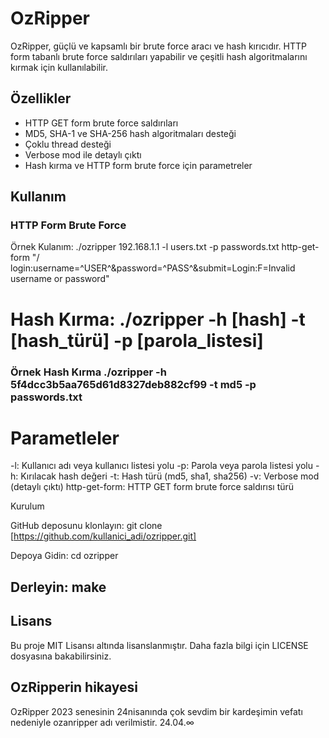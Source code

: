 # OzRipper

OzRipper, güçlü ve kapsamlı bir brute force aracı ve hash kırıcıdır. HTTP form tabanlı brute force saldırıları yapabilir ve çeşitli hash algoritmalarını kırmak için kullanılabilir.

## Özellikler

- HTTP GET form brute force saldırıları
- MD5, SHA-1 ve SHA-256 hash algoritmaları desteği
- Çoklu thread desteği
- Verbose mod ile detaylı çıktı
- Hash kırma ve HTTP form brute force için parametreler

## Kullanım

### HTTP Form Brute Force
Örnek Kulanım: ./ozripper 192.168.1.1 -l users.txt -p passwords.txt http-get-form "/
login:username=^USER^&password=^PASS^&submit=Login:F=Invalid username or password"

# Hash Kırma: ./ozripper -h [hash] -t [hash_türü] -p [parola_listesi]

### Örnek Hash Kırma ./ozripper -h 5f4dcc3b5aa765d61d8327deb882cf99 -t md5 -p passwords.txt

 # Parametleler
-l: Kullanıcı adı veya kullanıcı listesi yolu
-p: Parola veya parola listesi yolu
-h: Kırılacak hash değeri
-t: Hash türü (md5, sha1, sha256)
-v: Verbose mod (detaylı çıktı)
http-get-form: HTTP GET form brute force saldırısı türü

Kurulum

GitHub deposunu klonlayın: git clone [https://github.com/kullanici_adi/ozripper.git]

Depoya Gidin: cd ozripper

## Derleyin: make

## Lisans
Bu proje MIT Lisansı altında lisanslanmıştır. Daha fazla bilgi için LICENSE dosyasına bakabilirsiniz.

## OzRipperin hikayesi
OzRipper 2023 senesinin 24nisanında çok sevdim bir kardeşimin vefatı nedeniyle ozanripper adı verilmistir.  24.04.∞
